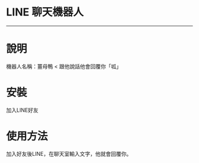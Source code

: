 # LINE 聊天機器人
____________________

# 說明
機器人名稱：薑母鴨 <
跟他說話他會回覆你「呱」

# 安裝
加入LINE好友

# 使用方法
加入好友後LINE，在聊天室輸入文字，他就會回覆你。
